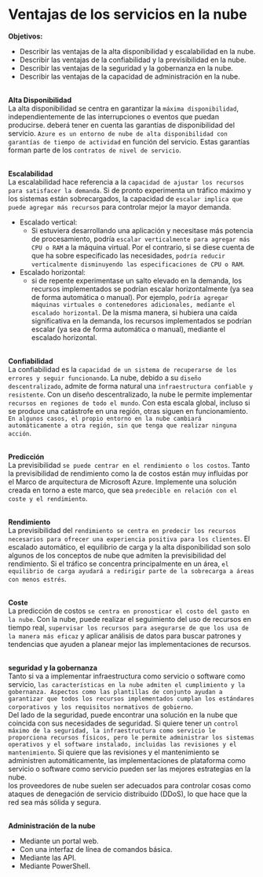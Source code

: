 Ventajas de los servicios en la nube
==  

**Objetivos:**
- Describir las ventajas de la alta disponibilidad y escalabilidad en la nube.
- Describir las ventajas de la confiabilidad y la previsibilidad en la nube.
- Describir las ventajas de la seguridad y la gobernanza en la nube.
- Describir las ventajas de la capacidad de administración en la nube.  

\
**Alta Disponibilidad**  
La alta disponibilidad se centra en garantizar la ``máxima disponibilidad``, independientemente de las interrupciones o eventos que puedan producirse. deberá tener en cuenta las garantías de disponibilidad del servicio. ``Azure es un entorno de nube de alta disponibilidad con garantías de tiempo de actividad`` en función del servicio. Estas garantías forman parte de los ``contratos de nivel de servicio``.  

\
**Escalabilidad**  
La escalabilidad hace referencia a la ``capacidad de ajustar los recursos para satisfacer la demanda``. Si de pronto experimenta un tráfico máximo y los sistemas están sobrecargados, la capacidad de ``escalar implica que puede agregar más recursos`` para controlar mejor la mayor demanda.  
- Escalado vertical: 
    - Si estuviera desarrollando una aplicación y necesitase más potencia de procesamiento, podría ``escalar verticalmente para agregar más CPU o RAM`` a la máquina virtual. Por el contrario, si se diese cuenta de que ha sobre especificado las necesidades, ``podría reducir verticalmente disminuyendo las especificaciones de CPU o RAM``.
- Escalado horizontal: 
    - si de repente experimentase un salto elevado en la demanda, los recursos implementados se podrían escalar horizontalmente (ya sea de forma automática o manual). Por ejemplo, ``podría agregar máquinas virtuales o contenedores adicionales, mediante el escalado horizontal``. De la misma manera, si hubiera una caída significativa en la demanda, los recursos implementados se podrían escalar (ya sea de forma automática o manual), mediante el escalado horizontal.

\
**Confiabilidad**  
La confiabilidad es la ``capacidad de un sistema de recuperarse de los errores y seguir funcionando``. La nube, debido a su ``diseño descentralizado``, admite de forma natural una ``infraestructura confiable y resistente``. Con un diseño descentralizado, la nube le permite implementar ``recursos en regiones de todo el mundo``. Con esta escala global, incluso si se produce una catástrofe en una región, otras siguen en funcionamiento. ``En algunos casos, el propio entorno en la nube cambiará automáticamente a otra región, sin que tenga que realizar ninguna acción``.  

\
**Predicción**  
La previsibilidad ``se puede centrar en el rendimiento o los costos``. Tanto la previsibilidad de rendimiento como la de costos están muy influidas por el Marco de arquitectura de Microsoft Azure. Implemente una solución creada en torno a este marco, que sea ``predecible en relación con el coste y el rendimiento``.  

\
**Rendimiento**  
La previsibilidad del ``rendimiento se centra en predecir los recursos necesarios para ofrecer una experiencia positiva para los clientes``. El escalado automático, el equilibrio de carga y la alta disponibilidad son solo algunos de los conceptos de nube que admiten la previsibilidad del rendimiento. Si el tráfico se concentra principalmente en un área, ``el equilibrio de carga ayudará a redirigir parte de la sobrecarga a áreas con menos estrés``.  

\
**Coste**  
La predicción de costos ``se centra en pronosticar el costo del gasto en la nube``. Con la nube, puede realizar el seguimiento del uso de recursos en tiempo real, ``supervisar los recursos para asegurarse de que los usa de la manera más eficaz`` y aplicar análisis de datos para buscar patrones y tendencias que ayuden a planear mejor las implementaciones de recursos.  

\
**seguridad y la gobernanza**  
Tanto si va a implementar infraestructura como servicio o software como servicio, ``las características en la nube admiten el cumplimiento y la gobernanza. Aspectos como las plantillas de conjunto ayudan a garantizar que todos los recursos implementados cumplan los estándares corporativos y los requisitos normativos de gobierno``.  
Del lado de la seguridad, puede encontrar una solución en la nube que coincida con sus necesidades de seguridad. Si quiere tener un ``control máximo de la seguridad, la infraestructura como servicio le proporciona recursos físicos, pero le permite administrar los sistemas operativos y el software instalado, incluidas las revisiones y el mantenimiento``. Si quiere que las revisiones y el mantenimiento se administren automáticamente, las implementaciones de plataforma como servicio o software como servicio pueden ser las mejores estrategias en la nube.  
los proveedores de nube suelen ser adecuados para controlar cosas como ataques de denegación de servicio distribuido (DDoS), lo que hace que la red sea más sólida y segura.  

\
**Administración de la nube**  
- Mediante un portal web.
- Con una interfaz de línea de comandos básica.
- Mediante las API.
- Mediante PowerShell.